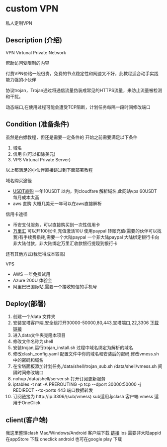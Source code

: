 # custom VPN
私人定制VPN


## Description (介绍)
VPN  Virtunal Private Network 

帮助访问受限制的内容

付费VPN价格一般很贵，免费的节点稳定性和网速又不好，此教程适合动手实践能力强的小伙伴

协议trojan，Trojan通过将通信流量伪装成常见的HTTPS流量，来防止流量被检测和干扰。

动态端口,在使用过程可能会遭受TCP阻断，计划任务每隔一段时间修改端口


## Condition (准备条件)
虽然是白嫖教程，但还是需要一定条件的
开始之前需要满足以下条件

1. 域名
2. 信用卡(可以扣除美元)
3. VPS Virtunal Private Server)

以上都满足的小伙伴直接跳过到下面部署教程

域名购买途径

- [USDT直购](https://my.nextcli.com/)  一年10USDT 以内，到cloudfare 解析域名,此网站vps 60USDT 每月成本太高
- aws 直购 大概几美元一年可以在aws直接解析

信用卡途径

- 币安支付服务，可以直接购买到一次性信用卡
- [万里汇](https://portal.worldfirst.com.cn/login) 可以开100张卡,充值激活10U 使用paypal 转账充值(需要的伙伴可以找我)有手续费损耗,需要一个大陆paypal 一个非大陆paypal 大陆绑定银行卡向非大陆付款，非大陆绑定万里汇收款银行提现到银行卡

还有其他方式(我觉得成本较高)

VPS

- AWS 一年免费试用
- Azure 200U 体验金
- 阿里巴巴国际站,需要一个接收短信的手机号

## Deploy(部署)

1. 创建一个/data 文件夹
2. 安装宝塔客户端,安全组打开30000-50000,80,443,宝塔端口,22,3306 [下载链接](https://www.bt.cn/new/download.html)
3. 进入data文件夹克隆本项目
4. 修改文件名称为shell
5. 安装trojan,运行trojan_install.sh 过程中域名绑定为解析的域名
6. 修改clash_config.yaml 配置文件中你的域名和安装后的密码,修改vmess.sh中的密码和域名
7. 在宝塔面板添加计划任务,/data/shell/trojan_sub.sh  /data/shell/vmess.sh  间隔时间修改端口
8. nohup /data/shell/server.sh 打开订阅更新服务
9. iptables -t nat -A PREROUTING -p tcp --dport 30000:50000 -j REDIRECT --to-ports 443  端口数据转发
10. 订阅链接为 http://ip:3306/(sub/vmess) sub适用与clash 客户端 vmess 适用于OneClick

## client(客户端) 

我这里整理clash Mac/Windows/Android 客户端下载 [链接](https://cloud.189.cn/web/share?code=zu6niyAvauUz)
ios 需要非大陆appid在appStore 下载 oneclick android 也可在google play 下载

